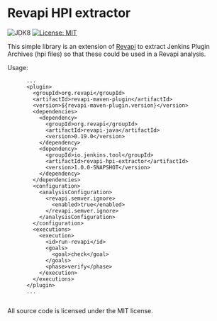 # Revapi HPI extractor

![JDK8](https://img.shields.io/badge/jdk-8-yellow.svg)
[![License: MIT](https://img.shields.io/badge/license-MIT-yellow.svg)](https://opensource.org/licenses/MIT)

This simple library is an extension of [Revapi](https://revapi.org) to extract Jenkins Plugin Archives (hpi files) 
so that these could be used in a Revapi analysis.

Usage:

```
      ...
      <plugin>
        <groupId>org.revapi</groupId>
        <artifactId>revapi-maven-plugin</artifactId>
        <version>${revapi-maven-plugin.version}</version>
        <dependencies>
          <dependency>
            <groupId>org.revapi</groupId>
            <artifactId>revapi-java</artifactId>
            <version>0.19.0</version>
          </dependency>
          <dependency>
            <groupId>io.jenkins.tool</groupId>
            <artifactId>revapi-hpi-extractor</artifactId>
            <version>1.0.0-SNAPSHOT</version>
          </dependency>
        </dependencies>
        <configuration>
          <analysisConfiguration>
            <revapi.semver.ignore>
              <enabled>true</enabled>
            </revapi.semver.ignore>
          </analysisConfiguration>
        </configuration>
        <executions>
          <execution>
            <id>run-revapi</id>
            <goals>
              <goal>check</goal>
            </goals>
            <phase>verify</phase>
          </execution>
        </executions>
      </plugin>
      ...
 
```
All source code is licensed under the MIT license. 
